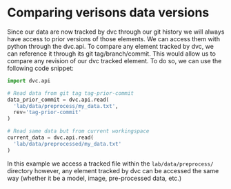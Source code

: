 # Comparing verisons data versions

Since our data are now tracked by dvc through our git history we will always have access to prior versions of those elements.
We can access them with python through the dvc.api.
To compare any element tracked by dvc, we can reference it through its git tag/branch/commit. 
This would allow us to compare any revision of our dvc tracked element. 
To do so, we can use the following code snippet:

```python
import dvc.api

# Read data from git tag tag-prior-commit
data_prior_commit = dvc.api.read(
  'lab/data/preprocess/my_data.txt',
  rev='tag-prior-commit' 
)

# Read same data but from current workingspace
current_data = dvc.api.read(
  'lab/data/preprocessed/my_data.txt' 
)
```

In this example we access a tracked file within the `lab/data/preprocess/` directory however,
any element tracked by dvc can be accessed the same way (whether it be a model, image, pre-processed data, etc.)
